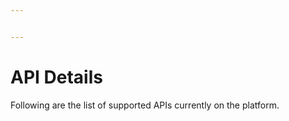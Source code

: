 ```yaml
---


---
```


<h1 id="api-details">API Details</h1>
<p>Following are the list of supported APIs currently on the platform.</p>

